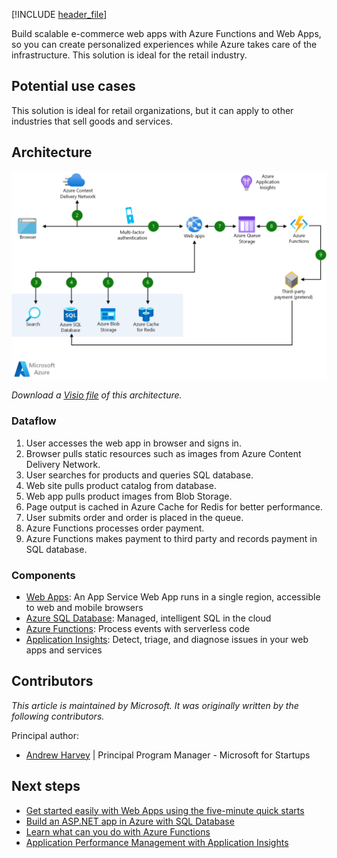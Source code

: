 [!INCLUDE [header_file](../../../includes/sol-idea-header.md)]

Build scalable e-commerce web apps with Azure Functions and Web Apps, so you can create personalized experiences while Azure takes care of the infrastructure. This solution is ideal for the retail industry.

## Potential use cases

This solution is ideal for retail organizations, but it can apply to other industries that sell goods and services.

## Architecture

<!-- cSpell:ignore helvetica -->

![Architecture diagram shows the transaction from users finding products to purchasing them through web apps to third party payment.](../idea/images/scalable-ecommerce-web-app.png)

*Download a [Visio file](https://arch-center.azureedge.net/scalable-ecommerce-web-app.vsdx) of this architecture.*

### Dataflow

1. User accesses the web app in browser and signs in.
1. Browser pulls static resources such as images from Azure Content Delivery Network.
1. User searches for products and queries SQL database.
1. Web site pulls product catalog from database.
1. Web app pulls product images from Blob Storage.
1. Page output is cached in Azure Cache for Redis for better performance.
1. User submits order and order is placed in the queue.
1. Azure Functions processes order payment.
1. Azure Functions makes payment to third party and records payment in SQL database.

### Components

* [Web Apps](/azure/well-architected/service-guides/app-service-web-apps): An App Service Web App runs in a single region, accessible to web and mobile browsers
* [Azure SQL Database](/azure/well-architected/service-guides/azure-sql-database): Managed, intelligent SQL in the cloud
* [Azure Functions](/azure/well-architected/service-guides/azure-functions): Process events with serverless code
* [Application Insights](/azure/well-architected/service-guides/application-insights): Detect, triage, and diagnose issues in your web apps and services

## Contributors

*This article is maintained by Microsoft. It was originally written by the following contributors.*

Principal author:

 * [Andrew Harvey](https://www.linkedin.com/in/andrewharvey) | Principal Program Manager - Microsoft for Startups

## Next steps

* [Get started easily with Web Apps using the five-minute quick starts](/azure/app-service)
* [Build an ASP.NET app in Azure with SQL Database](/azure/app-service/app-service-web-tutorial-dotnet-sqldatabase)
* [Learn what can you do with Azure Functions](/azure/azure-functions/functions-overview)
* [Application Performance Management with Application Insights](/azure/application-insights/app-insights-overview)
